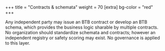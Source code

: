 +++
title = "Contracts & schemata"
weight = 70
[extra]
bg-color = "red"
+++

Any independent party may issue an BTB contract or develop an BTB schema, which
provides the business logic sharable by multiple contracts. No organization 
should standardize schemata and contracts; however an independent registry or
safety scoring may exist. No governance is applied to this layer.

